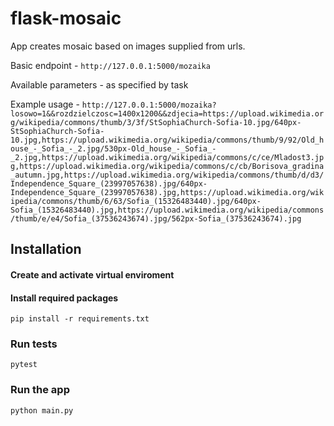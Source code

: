 # flask-mosaic

App creates mosaic based on images supplied from urls.  
  
Basic endpoint -
`http://127.0.0.1:5000/mozaika`
  
Available parameters - as specified by task  

Example usage -
`http://127.0.0.1:5000/mozaika?losowo=1&&rozdzielczosc=1400x1200&&zdjecia=https://upload.wikimedia.org/wikipedia/commons/thumb/3/3f/StSophiaChurch-Sofia-10.jpg/640px-StSophiaChurch-Sofia-10.jpg,https://upload.wikimedia.org/wikipedia/commons/thumb/9/92/Old_house_-_Sofia_-_2.jpg/530px-Old_house_-_Sofia_-_2.jpg,https://upload.wikimedia.org/wikipedia/commons/c/ce/Mladost3.jpg,https://upload.wikimedia.org/wikipedia/commons/c/cb/Borisova_gradina_autumn.jpg,https://upload.wikimedia.org/wikipedia/commons/thumb/d/d3/Independence_Square_(23997057638).jpg/640px-Independence_Square_(23997057638).jpg,https://upload.wikimedia.org/wikipedia/commons/thumb/6/63/Sofia_(15326483440).jpg/640px-Sofia_(15326483440).jpg,https://upload.wikimedia.org/wikipedia/commons/thumb/e/e4/Sofia_(37536243674).jpg/562px-Sofia_(37536243674).jpg`

## Installation

#### Create and activate virtual enviroment

#### Install required packages
`pip install -r requirements.txt`

### Run tests
`pytest`

### Run the app
`python main.py`




